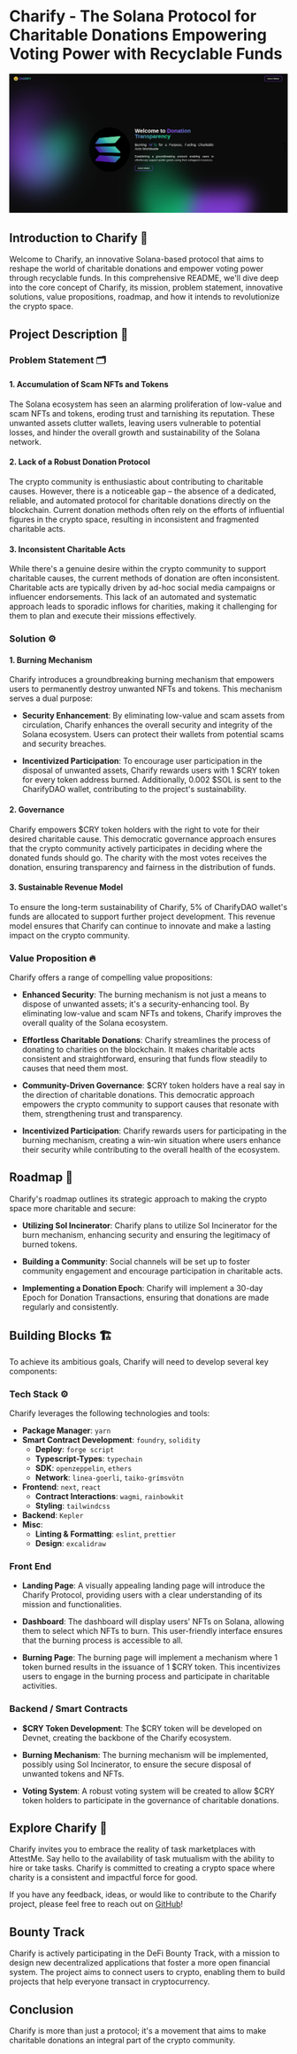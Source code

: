 # Charify - The Solana Protocol for Charitable Donations Empowering Voting Power with Recyclable Funds

![Charify Landing Page](public/landingpage.png)

## Introduction to Charify 💯

Welcome to Charify, an innovative Solana-based protocol that aims to reshape the world of charitable donations and empower voting power through recyclable funds. In this comprehensive README, we'll dive deep into the core concept of Charify, its mission, problem statement, innovative solutions, value propositions, roadmap, and how it intends to revolutionize the crypto space.

## Project Description 🌟

### Problem Statement 🗂️

#### 1. Accumulation of Scam NFTs and Tokens

The Solana ecosystem has seen an alarming proliferation of low-value and scam NFTs and tokens, eroding trust and tarnishing its reputation. These unwanted assets clutter wallets, leaving users vulnerable to potential losses, and hinder the overall growth and sustainability of the Solana network.

#### 2. Lack of a Robust Donation Protocol

The crypto community is enthusiastic about contributing to charitable causes. However, there is a noticeable gap – the absence of a dedicated, reliable, and automated protocol for charitable donations directly on the blockchain. Current donation methods often rely on the efforts of influential figures in the crypto space, resulting in inconsistent and fragmented charitable acts.

#### 3. Inconsistent Charitable Acts

While there's a genuine desire within the crypto community to support charitable causes, the current methods of donation are often inconsistent. Charitable acts are typically driven by ad-hoc social media campaigns or influencer endorsements. This lack of an automated and systematic approach leads to sporadic inflows for charities, making it challenging for them to plan and execute their missions effectively.

### Solution ⚙️

#### 1. Burning Mechanism

Charify introduces a groundbreaking burning mechanism that empowers users to permanently destroy unwanted NFTs and tokens. This mechanism serves a dual purpose:

- **Security Enhancement**: By eliminating low-value and scam assets from circulation, Charify enhances the overall security and integrity of the Solana ecosystem. Users can protect their wallets from potential scams and security breaches.

- **Incentivized Participation**: To encourage user participation in the disposal of unwanted assets, Charify rewards users with 1 $CRY token for every token address burned. Additionally, 0.002 $SOL is sent to the CharifyDAO wallet, contributing to the project's sustainability.

#### 2. Governance

Charify empowers $CRY token holders with the right to vote for their desired charitable cause. This democratic governance approach ensures that the crypto community actively participates in deciding where the donated funds should go. The charity with the most votes receives the donation, ensuring transparency and fairness in the distribution of funds.

#### 3. Sustainable Revenue Model

To ensure the long-term sustainability of Charify, 5% of CharifyDAO wallet's funds are allocated to support further project development. This revenue model ensures that Charify can continue to innovate and make a lasting impact on the crypto community.

### Value Proposition 🔥

Charify offers a range of compelling value propositions:

- **Enhanced Security**: The burning mechanism is not just a means to dispose of unwanted assets; it's a security-enhancing tool. By eliminating low-value and scam NFTs and tokens, Charify improves the overall quality of the Solana ecosystem.

- **Effortless Charitable Donations**: Charify streamlines the process of donating to charities on the blockchain. It makes charitable acts consistent and straightforward, ensuring that funds flow steadily to causes that need them most.

- **Community-Driven Governance**: $CRY token holders have a real say in the direction of charitable donations. This democratic approach empowers the crypto community to support causes that resonate with them, strengthening trust and transparency.

- **Incentivized Participation**: Charify rewards users for participating in the burning mechanism, creating a win-win situation where users enhance their security while contributing to the overall health of the ecosystem.

## Roadmap 🚀

Charify's roadmap outlines its strategic approach to making the crypto space more charitable and secure:

- **Utilizing Sol Incinerator**: Charify plans to utilize Sol Incinerator for the burn mechanism, enhancing security and ensuring the legitimacy of burned tokens.

- **Building a Community**: Social channels will be set up to foster community engagement and encourage participation in charitable acts.

- **Implementing a Donation Epoch**: Charify will implement a 30-day Epoch for Donation Transactions, ensuring that donations are made regularly and consistently.

## Building Blocks 🏗️

To achieve its ambitious goals, Charify will need to develop several key components:

### Tech Stack ⚙️

Charify leverages the following technologies and tools:

- **Package Manager**: `yarn`
- **Smart Contract Development**: `foundry`, `solidity`
  - **Deploy**: `forge script`
  - **Typescript-Types**: `typechain`
  - **SDK**: `openzeppelin`, `ethers`
  - **Network**: `linea-goerli`, `taiko-grímsvötn`
- **Frontend**: `next`, `react`
  - **Contract Interactions**: `wagmi`, `rainbowkit`
  - **Styling**: `tailwindcss`
- **Backend**: `Kepler`
- **Misc**:
  - **Linting & Formatting**: `eslint`, `prettier`
  - **Design**: `excalidraw`

### Front End

- **Landing Page**: A visually appealing landing page will introduce the Charify Protocol, providing users with a clear understanding of its mission and functionalities.

- **Dashboard**: The dashboard will display users' NFTs on Solana, allowing them to select which NFTs to burn. This user-friendly interface ensures that the burning process is accessible to all.

- **Burning Page**: The burning page will implement a mechanism where 1 token burned results in the issuance of 1 $CRY token. This incentivizes users to engage in the burning process and participate in charitable activities.

### Backend / Smart Contracts

- **$CRY Token Development**: The $CRY token will be developed on Devnet, creating the backbone of the Charify ecosystem.

- **Burning Mechanism**: The burning mechanism will be implemented, possibly using Sol Incinerator, to ensure the secure disposal of unwanted tokens and NFTs.

- **Voting System**: A robust voting system will be created to allow $CRY token holders to participate in the governance of charitable donations.

## Explore Charify 💭

Charify invites you to embrace the reality of task marketplaces with AttestMe. Say hello to the availability of task mutualism with the ability to hire or take tasks. Charify is committed to creating a crypto space where charity is a consistent and impactful force for good.

If you have any feedback, ideas, or would like to contribute to the Charify project, please feel free to reach out on [GitHub](https://github.com/B3njam1n3012/attestMe)!

## Bounty Track

Charify is actively participating in the DeFi Bounty Track, with a mission to design new decentralized applications that foster a more open financial system. The project aims to connect users to crypto, enabling them to build projects that help everyone transact in cryptocurrency.

## Conclusion

Charify is more than just a protocol; it's a movement that aims to make charitable donations an integral part of the crypto community.